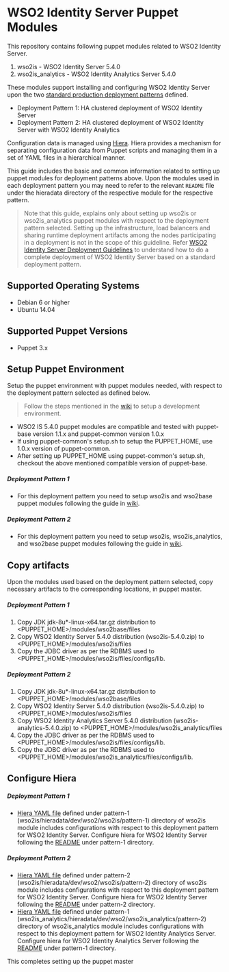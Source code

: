 # WSO2 Identity Server Puppet Modules

This repository contains following puppet modules related to WSO2 Identity Server.

1. wso2is   - WSO2 Identity Server 5.4.0
2. wso2is_analytics - WSO2 Identity Analytics Server 5.4.0

These modules support installing and configuring WSO2 Identity Server upon the two [standard production deployment 
patterns](https://docs.wso2.com/display/IS540/Deployment+Patterns) defined.
* Deployment Pattern 1: HA clustered deployment of WSO2 Identity Server
* Deployment Pattern 2: HA clustered deployment of WSO2 Identity Server with WSO2 Identity Analytics

Configuration data is managed using [Hiera](https://docs.puppet.com/hiera/1/). Hiera provides a mechanism for separating configuration data from Puppet 
scripts and managing them in a set of YAML files in a hierarchical manner.

This guide includes the basic and common information related to setting up puppet modules for deployment patterns 
above. Upon the modules used in each deployment pattern you may need to refer to the relevant ```README``` file under
 the hieradata directory of the respective module for the respective pattern.
> Note that this guide, explains only about setting up wso2is or wso2is_analytics puppet modules with respect to the 
deployment pattern selected. Setting up the infrastructure, load balancers and sharing runtime deployment artifacts 
among the nodes participating in a deployment is not in the scope of this guideline.
Refer [WSO2 Identity Server Deployment Guidelines](https://docs.wso2.com/display/IS540/Deploying+the+Identity+Server)
 to understand how to do a complete deployment of WSO2 Identity Server based on a standard deployment pattern.

## Supported Operating Systems
* Debian 6 or higher
* Ubuntu 14.04

## Supported Puppet Versions
* Puppet 3.x

## Setup Puppet Environment
Setup the puppet environment with puppet modules needed, with respect to the deployment pattern selected as defined 
below.
> Follow the steps mentioned in the [wiki](https://github.com/wso2/puppet-base/wiki) to setup a development environment.

* WSO2 IS 5.4.0 puppet modules are compatible and tested with puppet-base version 1.1.x and puppet-common version 1.0.x
* If using puppet-common's setup.sh to setup the PUPPET_HOME, use 1.0.x version of puppet-common.
* After setting up PUPPET_HOME using puppet-common's setup.sh, checkout the above mentioned compatible version of 
puppet-base.

##### Deployment Pattern 1   
* For this deployment pattern you need to setup wso2is and wso2base puppet modules following the guide in [wiki](https://github.com/wso2/puppet-base/wiki).

##### Deployment Pattern 2  
* For this deployment pattern you need to setup wso2is, wso2is_analytics, and wso2base puppet modules following the guide in [wiki](https://github.com/wso2/puppet-base/wiki).              
                                                        
## Copy artifacts
Upon the modules used based on the deployment pattern selected, copy necessary artifacts to the corresponding 
locations, in puppet master.

##### Deployment Pattern 1  
1. Copy JDK jdk-8u*-linux-x64.tar.gz distribution to <PUPPET_HOME>/modules/wso2base/files
2. Copy WSO2 Identity Server 5.4.0 distribution (wso2is-5.4.0.zip) to <PUPPET_HOME>/modules/wso2is/files
3. Copy the JDBC driver as per the RDBMS used to <PUPPET_HOME>/modules/wso2is/files/configs/lib.  
                                   
##### Deployment Pattern 2
1. Copy JDK jdk-8u*-linux-x64.tar.gz distribution to <PUPPET_HOME>/modules/wso2base/files                
2. Copy WSO2 Identity Server 5.4.0 distribution (wso2is-5.4.0.zip) to <PUPPET_HOME>/modules/wso2is/files 
3. Copy WSO2 Identity Analytics Server 5.4.0 distribution (wso2is-analytics-5.4.0.zip) to <PUPPET_HOME>/modules/wso2is_analytics/files
4. Copy the JDBC driver as per the RDBMS used to <PUPPET_HOME>/modules/wso2is/files/configs/lib.
5. Copy the JDBC driver as per the RDBMS used to <PUPPET_HOME>/modules/wso2is_analytics/files/configs/lib.

## Configure Hiera

##### Deployment Pattern 1                                                                                                                                                          
* [Hiera YAML file](wso2is/hieradata/dev/wso2/wso2is/pattern-1/default.yaml) defined under pattern-1
(wso2is/hieradata/dev/wso2/wso2is/pattern-1) directory of wso2is module includes configurations with respect to
this deployment pattern for WSO2 Identity Server. 
Configure hiera for WSO2 Identity Server following the [README](wso2is/hieradata/dev/wso2/wso2is/pattern-1/) under 
pattern-1 directory. 

##### Deployment Pattern 2                  
* [Hiera YAML file](wso2is/hieradata/dev/wso2/wso2is/pattern-2/default.yaml) defined under pattern-2
(wso2is/hieradata/dev/wso2/wso2is/pattern-2) directory of wso2is module includes configurations with respect to this
 deployment pattern for WSO2 Identity Server. 
Configure hiera for WSO2 Identity Server following the [README](wso2is/hieradata/dev/wso2/wso2is/pattern-2/) under 
pattern-2 directory. 
* [Hiera YAML file](wso2is_analytics/hieradata/dev/wso2/wso2is_analytics/pattern-1/default.yaml) defined under pattern-1
(wso2is_analytics/hieradata/dev/wso2/wso2is_analytics/pattern-2) directory of wso2is_analytics module includes 
configurations with respect to this deployment pattern for WSO2 Identity Analytics Server. 
Configure hiera for WSO2 Identity Analytics Server following the [README](wso2is_analytics/hieradata/dev/wso2/wso2is_analytics/pattern-1/) under 
pattern-1 directory.

This completes setting up the puppet master


        
    
            

                                                                                     

                                                                                                                                       
                                                                                                                                       